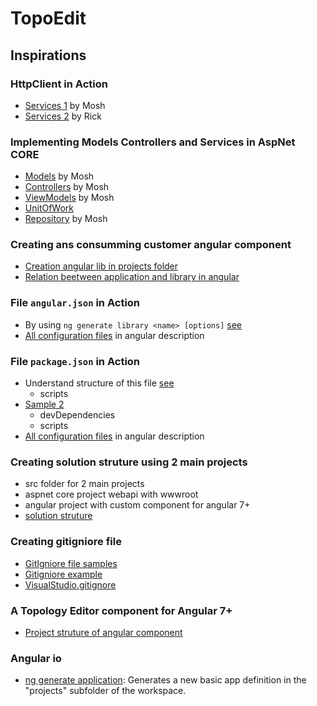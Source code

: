 
# TopoEdit


## Inspirations

### HttpClient in Action
* [Services 1](https://github.com/mosh-hamedani/vega/blob/master/ClientApp/app/services/vehicle.service.ts) by Mosh
* [Services 2](https://github.com/RickStrahl/AlbumViewerVNext/blob/master/src/AlbumViewerAngular/src/app/albums/albumService.ts) by Rick

### Implementing **Models** Controllers and Services in AspNet CORE
* [Models](https://github.com/mosh-hamedani/vega/blob/master/Core/Models/Vehicle.cs) by Mosh
* [Controllers](https://github.com/mosh-hamedani/vega/tree/master/Controllers) by Mosh
* [ViewModels](https://github.com/mosh-hamedani/vega/blob/master/Controllers/Resources/VehicleResource.cs) by Mosh
* [UnitOfWork](https://github.com/mosh-hamedani/vega/blob/master/Persistence/UnitOfWork.cs)
* [Repository](https://github.com/mosh-hamedani/vega/blob/master/Persistence/VehicleRepository.cs) by Mosh

### Creating  ans consumming customer angular component
* [Creation angular lib in projects  folder](https://angular.io/cli/generate#library)
* [Relation beetween application and library in angular](https://github.com/mattlewis92/angular-calendar/tree/master/projects)

### File `angular.json` in Action
* By using `ng generate library <name> [options]` [see](https://github.com/mattlewis92/angular-calendar/blob/master/angular.json)
* [ All configuration files](https://angular.io/guide/file-structure) in angular description

### File `package.json` in Action
* Understand structure of this file [see](https://github.com/mattlewis92/angular-calendar/blob/master/package.json)
    * scripts
* [Sample 2](https://github.com/sonatype-nexus-community/search-maven-org/blob/master/package.json)
    * devDependencies
    * scripts
* [ All configuration files](https://angular.io/guide/file-structure) in angular description


### Creating solution struture using 2 main projects
* src folder for 2 main projects
* aspnet core project webapi with wwwroot
* angular project with  custom component for angular 7+
* [solution struture](https://github.com/RickStrahl/AlbumViewerVNext/tree/master/src)

### Creating gitigniore file
* [GitIgniore file samples](https://github.com/github/gitignore)
* [Gitigniore example](https://raw.githubusercontent.com/mattlewis92/angular-calendar/master/.gitignore)
* [VisualStudio.gitignore](https://github.com/Infragistics/IgOutlook-NetCore3/blob/master/.gitignore)

### A Topology Editor component for Angular 7+
* [Project struture of angular component](https://github.com/mattlewis92/angular-calendar)

### Angular io
* [ng generate application](https://angular.io/cli/generate#application-command): Generates a new basic app definition in the "projects" subfolder of the workspace.
